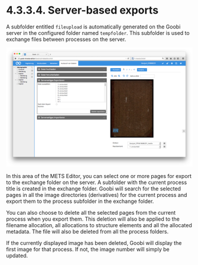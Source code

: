 # 4.3.3.4. Server-based exports

A subfolder entitled `fileupload` is automatically generated on the Goobi server in the configured folder named `tempfolder`. This subfolder is used to exchange files between processes on the server. 

![Server-based file export](../../../../.gitbook/assets/56d.png)

In this area of the METS Editor, you can select one or more pages for export to the exchange folder on the server. A subfolder with the current process title is created in the exchange folder. Goobi will search for the selected pages in all the image directories \(derivatives\) for the current process and export them to the process subfolder in the exchange folder. 

You can also choose to delete all the selected pages from the current process when you export them. This deletion will also be applied to the filename allocation, all allocations to structure elements and all the allocated metadata. The file will also be deleted from all the process folders.

If the currently displayed image has been deleted, Goobi will display the first image for that process. If not, the image number will simply be updated.

